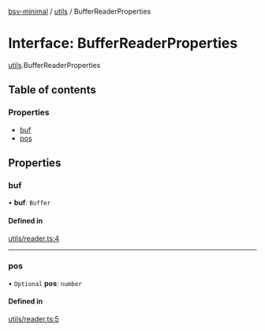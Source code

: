 [bsv-minimal](../README.md) / [utils](../modules/utils.md) / BufferReaderProperties

# Interface: BufferReaderProperties

[utils](../modules/utils.md).BufferReaderProperties

## Table of contents

### Properties

- [buf](utils.BufferReaderProperties.md#buf)
- [pos](utils.BufferReaderProperties.md#pos)

## Properties

### buf

• **buf**: `Buffer`

#### Defined in

[utils/reader.ts:4](https://github.com/kevinejohn/bsv-minimal/blob/master/src/utils/reader.ts#L4)

---

### pos

• `Optional` **pos**: `number`

#### Defined in

[utils/reader.ts:5](https://github.com/kevinejohn/bsv-minimal/blob/master/src/utils/reader.ts#L5)
